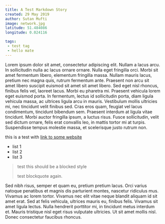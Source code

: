 ```yaml
---
title: A Test Markdown Story
created: 29 May 2019
author: Sutan Mufti
image: network.jpg
latitude: 51.484086 
longitude: 0.024116

tags:
 - test tag
 - hello mate
---
```



Lorem ipsum dolor sit amet, consectetur adipiscing elit. Nullam a lacus arcu. In sollicitudin nulla ac lacus ornare ornare. Nulla eget fringilla orci. Morbi sit amet fermentum libero, elementum fringilla massa. Nullam mauris lacus, pretium nec magna quis, rutrum fermentum ante. Praesent non arcu sit amet libero suscipit euismod sit amet sit amet libero. Sed eget nisl rhoncus, finibus felis vel, laoreet lacus. Morbi eu pharetra mi. Praesent vehicula lorem eget euismod porta. In fermentum, lectus id sollicitudin porta, diam ligula vehicula massa, ac ultrices ligula arcu in mauris. Vestibulum mollis ultricies mi, nec tincidunt velit finibus sed. Cras eros quam, feugiat vel lacus condimentum, tincidunt bibendum sem. Praesent interdum at ligula vitae tincidunt. Morbi auctor fringilla ipsum, a luctus risus. Fusce sollicitudin, velit sed dictum ornare, felis erat convallis leo, in mattis tortor mi at turpis. Suspendisse tempus molestie massa, et scelerisque justo rutrum non.

this is a test with [link to some website](https://rekayasadata.co.uk)

- list 1
- list 2
- list 3

> test this should be a blocked style
>
> test blockquote again.

Sed nibh risus, semper et quam eu, pretium pretium lacus. Orci varius natoque penatibus et magnis dis parturient montes, nascetur ridiculus mus. Vivamus ac lorem tortor. Vivamus nec elit vitae neque blandit aliquam id sit amet erat. Sed at felis vehicula, ultrices mauris eu, finibus felis. Vivamus sit amet ligula lectus. Nulla hendrerit porttitor mi, in tincidunt metus interdum et. Mauris tristique nisl eget risus vulputate ultricies. Ut sit amet mollis nisl. Donec consectetur faucibus rhoncus.
